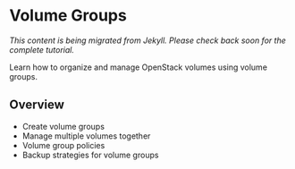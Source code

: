 # Volume Groups

*This content is being migrated from Jekyll. Please check back soon for the complete tutorial.*

Learn how to organize and manage OpenStack volumes using volume groups.

## Overview
- Create volume groups
- Manage multiple volumes together
- Volume group policies
- Backup strategies for volume groups

